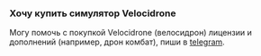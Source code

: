 ### Хочу купить симулятор Velocidrone

Могу помочь с покупкой Velocidrone (велосидрон) лицензии и дополнений (например, дрон комбат), пиши в [telegram](t.me/ValentinaPetrenko).
